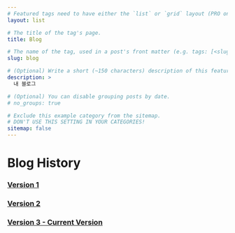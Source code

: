 ```yaml
---
# Featured tags need to have either the `list` or `grid` layout (PRO only).
layout: list

# The title of the tag's page.
title: Blog

# The name of the tag, used in a post's front matter (e.g. tags: [<slug>]).
slug: blog

# (Optional) Write a short (~150 characters) description of this featured tag.
description: >
  내 블로그

# (Optional) You can disable grouping posts by date.
# no_groups: true

# Exclude this example category from the sitemap.
# DON'T USE THIS SETTING IN YOUR CATEGORIES!
sitemap: false
---
```


# Blog History

### [Version 1](https://hyuns00.github.io/self/main.html)

### [Version 2](https://hyuns00.github.io/old_hyunS00.github.io/)

### [Version 3 - Current Version](/)
